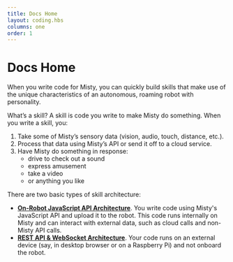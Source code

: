 ```yaml
---
title: Docs Home
layout: coding.hbs
columns: one
order: 1
---
```


<h1>Docs Home</h1>

When you write code for Misty, you can quickly build skills that make use of the unique characteristics of an autonomous, roaming robot with personality.

What’s a skill? A skill is code you write to make Misty do something. When you write a skill, you:

1. Take some of Misty’s sensory data (vision, audio, touch, distance, etc.).
2. Process that data using Misty’s API or send it off to a cloud service.
3. Have Misty do something in response:
   * drive to check out a sound
   * express amusement
   * take a video
   * or anything you like

There are two basic types of skill architecture:

* [**On-Robot JavaScript API Architecture**](./misty-ii/coding-misty/local-skill-architecture). You write code using Misty's JavaScript API and upload it to the robot. This code runs internally on Misty and can interact with external data, such as cloud calls and non-Misty API calls.
* [**REST API & WebSocket Architecture**](./misty-ii/coding-misty/remote-command-architecture). Your code runs on an external device (say, in desktop browser or on a Raspberry Pi) and not onboard the robot.
